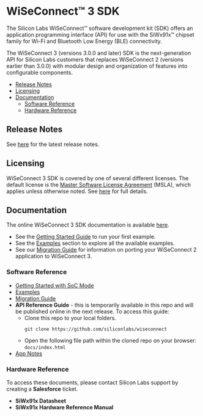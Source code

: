 # WiSeConnect™ 3 SDK

The Silicon Labs WiSeConnect™ software development kit (SDK) offers an application programming interface (API) for use with the SiWx91x™ chipset family for Wi-Fi and Bluetooth Low Energy (BLE) connectivity.

The WiSeConnect 3 (versions 3.0.0 and later) SDK is the next-generation API for Silicon Labs customers that replaces WiSeConnect 2 (versions earlier than 3.0.0) with modular design and organization of features into configurable components.

- [Release Notes](#release-notes)
- [Licensing](#licensing)
- [Documentation](#documentation)
  - [Software Reference](#software-reference)
  - [Hardware Reference](#hardware-reference)

## Release Notes

See [here](docs/release-notes/index.md) for the latest release notes.

## Licensing

WiSeConnect 3 SDK is covered by one of several different licenses. The default license is the [Master Software License Agreement](https://www.silabs.com/about-us/legal/master-software-license-agreement) (MSLA), which applies unless otherwise noted. See [here](license.md) for full details.

## Documentation

The online WiSeConnect 3 SDK documentation is available [here](https://docs.silabs.com/wiseconnect/3.0.9).
  - See the [Getting Started Guide](https://docs.silabs.com/wiseconnect/3.0.9/wiseconnect-getting-started/getting-started-with-soc-mode) to run your first example.
  - See the [Examples](https://docs.silabs.com/wiseconnect/3.0.9/wiseconnect-examples) section to explore all the available examples.
  - See our [Migration Guide](https://docs.silabs.com/wiseconnect/3.0.9/wiseconnect-developers-guide-migr-overview) for information on porting your WiSeConnect 2 application to WiSeConnect 3.

### Software Reference

  - [Getting Started with SoC Mode](https://docs.silabs.com/wiseconnect/3.0.9/wiseconnect-getting-started/getting-started-with-soc-mode)
  - [Examples](https://docs.silabs.com/wiseconnect/3.0.9/wiseconnect-examples)
  - [Migration Guide](https://docs.silabs.com/wiseconnect/3.0.9/wiseconnect-developers-guide-migr-overview)
  - **API Reference Guide** - this is temporarily available in this repo and will be published online in the next release. To access this guide:
    - Clone this repo to your local folders.
      ```
	  git clone https://github.com/siliconlabs/wiseconnect
	  ```
    - Open the following file path within the cloned repo on your browser: `docs/index.html`
  - [App Notes](docs/app-notes)

### Hardware Reference

To access these documents, please contact Silicon Labs support by creating a **Salesforce** ticket.

  - **SiWx91x Datasheet**
  - **SiWx91x Hardware Reference Manual**
